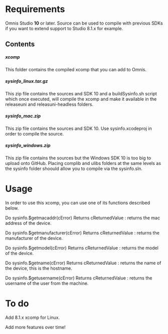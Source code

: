 # Requirements

Omnis Studio **10** or later. Source can be used to compile with previous SDKs if you want to extend support to Studio 8.1.x for example.

## Contents

##### xcomp

This folder contains the compiled xcomp that you can add to Omnis.

##### sysinfo_linux.tar.gz

This zip file contains the sources and SDK 10 and a buildSysinfo.sh script which once executed, will compile the xcomp and make it available in the releaseuni and releasuni-headless folders.

##### sysinfo_mac.zip

This zip file contains the sources and SDK 10. Use sysinfo.xcodeproj in order to compile the source.

##### sysinfo_windows.zip

This zip file contains the sources but the Windows SDK 10 is too big to upload onto GitHub. Placing complib and ulibs folders at the same levels as the sysinfo folder shoould allow you to compile via the sysinfo.sln.

# Usage

In order to use this xcomp, you can use one of its functions described below.

Do sysinfo.$getmacaddr(cError) Returns cReturnedValue : returns the mac address of the device.

Do sysinfo.$getmanufacturer(cError) Returns cReturnedValue : returns the manufacturer of the device.

Do sysinfo.$getmodel(cError) Returns cReturnedValue : returns the model of the device.

Do sysinfo.$getname(cError) Returns cReturnedValue : returns the name of the device, this is the hostname.

Do sysinfo.$getusername(cError) Returns cReturnedValue : returns the username of the user from the machine.

# To do

Add 8.1.x xcomp for Linux.

Add more features over time!
